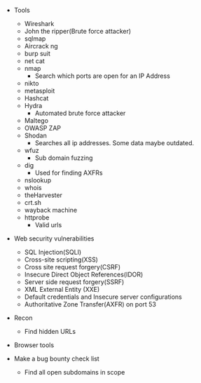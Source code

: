 - Tools
	- Wireshark
	- John the ripper(Brute force attacker)
	- sqlmap
	- Aircrack ng
	- burp suit
	- net cat
	- nmap
		- Search which ports are open for an IP Address
	- nikto
	- metasploit
	- Hashcat
	- Hydra
		- Automated brute force attacker
	- Maltego
	- OWASP ZAP
	- Shodan
		- Searches all ip addresses. Some data maybe outdated.
	- wfuz
		- Sub domain fuzzing
	- dig
		- Used for finding AXFRs
	- nslookup
	- whois
	- theHarvester
	- crt.sh
	- wayback machine
	- httprobe
		- Valid urls
- Web security vulnerabilities
	- SQL Injection(SQLI)
	- Cross-site scripting(XSS)
	- Cross site request forgery(CSRF)
	- Insecure Direct Object References(IDOR)
	- Server side request forgery(SSRF)
	- XML External Entity (XXE)
	- Default credentials and Insecure server configurations
	- Authoritative Zone Transfer(AXFR) on port 53
- Recon
	- Find hidden URLs
- Browser tools

- Make a bug bounty check list
	- Find all open subdomains in scope
